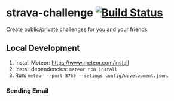 # strava-challenge [![Build Status](https://travis-ci.org/jmoseley/strava-challenge.svg?branch=master)](https://travis-ci.org/jmoseley/strava-challenge)

Create public/private challenges for you and your friends.

## Local Development

1. Install Meteor: https://www.meteor.com/install
1. Install dependencies: `meteor npm install`
1. Run: `meteor --port 8765 --setings config/development.json`.

### Sending Email
